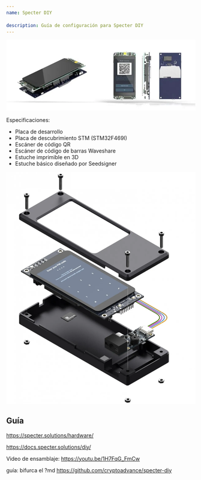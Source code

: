 ```yaml
---
name: Specter DIY

description: Guía de configuración para Specter DIY
---
```


![portada](assets/cover.webp)

Especificaciones:

- Placa de desarrollo
- Placa de descubrimiento STM (STM32F469I)
- Escáner de código QR
- Escáner de código de barras Waveshare
- Estuche imprimible en 3D
- Estuche básico diseñado por Seedsigner

![vista del dispositivo](assets/2.webp)

## Guía

https://specter.solutions/hardware/

https://docs.specter.solutions/diy/

Video de ensamblaje: https://youtu.be/1H7FqG_FmCw

guía: bifurca el ?md https://github.com/cryptoadvance/specter-diy
